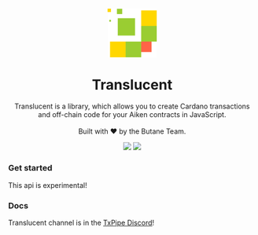 <p align="center">
  <img width="100px" src="./logo/translucent.svg" align="center"/>
  <h1 align="center">Translucent</h1>
  <p align="center">Translucent is a library, which allows you to create Cardano transactions and off-chain code for your Aiken contracts in JavaScript.<br/><br/>
  Built with ❤️ by the Butane Team.
<p align="center">
    <img src="https://img.shields.io/github/commit-activity/m/butaneprotocol/translucent?style=for-the-badge" />
    <a href="https://twitter.com/butaneprotocol">
      <img src="https://img.shields.io/twitter/follow/butaneprotocol?style=for-the-badge&logo=twitter" />
    </a>
  </p>
</p>

### Get started

This api is experimental!

### Docs

Translucent channel is in the [TxPipe Discord](https://discord.gg/FAeAR6jX)!
